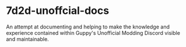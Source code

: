 # 7d2d-unoffcial-docs
An attempt at documenting and helping to make the knowledge and experience contained within Guppy's Unofficial Modding Discord visible and maintainable.
